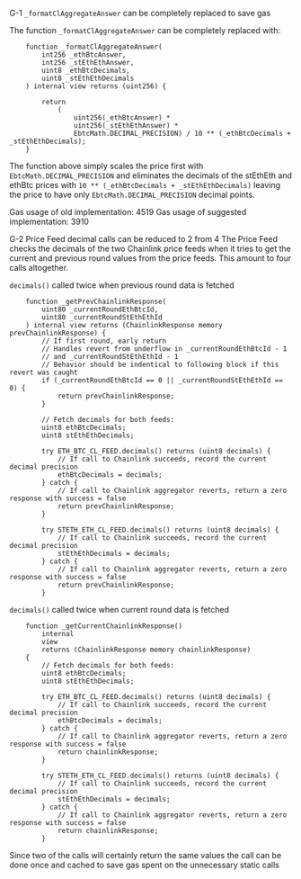 G-1 `_formatClAggregateAnswer` can be completely replaced to save gas

The function `_formatClAggregateAnswer` can be completely replaced with:

```
    function _formatClAggregateAnswer(
        int256 _ethBtcAnswer,
        int256 _stEthEthAnswer,
        uint8 _ethBtcDecimals,
        uint8 _stEthEthDecimals
    ) internal view returns (uint256) {

        return
            (
                uint256(_ethBtcAnswer) *
                uint256(_stEthEthAnswer) *
                EbtcMath.DECIMAL_PRECISION) / 10 ** (_ethBtcDecimals + _stEthEthDecimals);
    }
```

The function above simply scales the price first with `EbtcMath.DECIMAL_PRECISION` and eliminates the decimals of the stEthEth and ethBtc prices with `10 ** (_ethBtcDecimals + _stEthEthDecimals)` leaving the price to have only `EbtcMath.DECIMAL_PRECISION` decimal points.

Gas usage of old implementation: 4519
Gas usage of suggested implementation: 3910

G-2 Price Feed decimal calls can be reduced to 2 from 4
The Price Feed checks the decimals of the two Chainlink price feeds when it tries to get the current and previous round values from the price feeds. This amount to four calls altogether. 

`decimals()` called twice when previous round data is fetched

```
    function _getPrevChainlinkResponse(
        uint80 _currentRoundEthBtcId,
        uint80 _currentRoundStEthEthId
    ) internal view returns (ChainlinkResponse memory prevChainlinkResponse) {
        // If first round, early return
        // Handles revert from underflow in _currentRoundEthBtcId - 1
        // and _currentRoundStEthEthId - 1
        // Behavior should be indentical to following block if this revert was caught
        if (_currentRoundEthBtcId == 0 || _currentRoundStEthEthId == 0) {
            return prevChainlinkResponse;
        }

        // Fetch decimals for both feeds:
        uint8 ethBtcDecimals;
        uint8 stEthEthDecimals;

        try ETH_BTC_CL_FEED.decimals() returns (uint8 decimals) {
            // If call to Chainlink succeeds, record the current decimal precision
            ethBtcDecimals = decimals;
        } catch {
            // If call to Chainlink aggregator reverts, return a zero response with success = false
            return prevChainlinkResponse;
        }

        try STETH_ETH_CL_FEED.decimals() returns (uint8 decimals) {
            // If call to Chainlink succeeds, record the current decimal precision
            stEthEthDecimals = decimals;
        } catch {
            // If call to Chainlink aggregator reverts, return a zero response with success = false
            return prevChainlinkResponse;
        }
```

`decimals()` called twice  when current round data is fetched

```
    function _getCurrentChainlinkResponse()
        internal
        view
        returns (ChainlinkResponse memory chainlinkResponse)
    {
        // Fetch decimals for both feeds:
        uint8 ethBtcDecimals;
        uint8 stEthEthDecimals;

        try ETH_BTC_CL_FEED.decimals() returns (uint8 decimals) {
            // If call to Chainlink succeeds, record the current decimal precision
            ethBtcDecimals = decimals;
        } catch {
            // If call to Chainlink aggregator reverts, return a zero response with success = false
            return chainlinkResponse;
        }

        try STETH_ETH_CL_FEED.decimals() returns (uint8 decimals) {
            // If call to Chainlink succeeds, record the current decimal precision
            stEthEthDecimals = decimals;
        } catch {
            // If call to Chainlink aggregator reverts, return a zero response with success = false
            return chainlinkResponse;
        }
```

Since two of the calls will certainly return the same values the call can be done once and cached to save gas spent on the unnecessary static calls